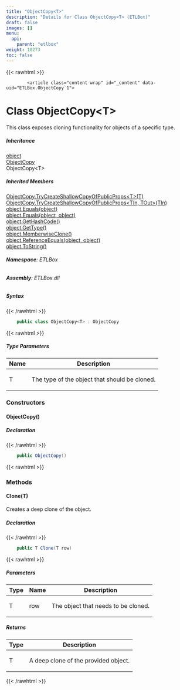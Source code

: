 ```yaml
---
title: "ObjectCopy<T>"
description: "Details for Class ObjectCopy<T> (ETLBox)"
draft: false
images: []
menu:
  api:
    parent: "etlbox"
weight: 10273
toc: false
---
```


{{< rawhtml >}}

            <article class="content wrap" id="_content" data-uid="ETLBox.ObjectCopy`1">
  <h1 id="ETLBox_ObjectCopy_1" data-uid="ETLBox.ObjectCopy`1" class="text-break">Class ObjectCopy&lt;T&gt;
</h1>
  <div class="markdown level0 summary"><p>This class exposes cloning functionality for objects of a specific type.</p>
</div>
  <div class="markdown level0 conceptual"></div>
  <div class="inheritance">
    <h5>Inheritance</h5>
    <div class="level0"><a class="xref" href="https://learn.microsoft.com/dotnet/api/system.object">object</a></div>
    <div class="level1"><a class="xref" href="/api/etlbox/objectcopy">ObjectCopy</a></div>
    <div class="level2"><span class="xref">ObjectCopy&lt;T&gt;</span></div>
  </div>
  <div class="inheritedMembers">
    <h5>Inherited Members</h5>
    <div>
      <a class="xref" href="/api/etlbox/objectcopy#ETLBox_ObjectCopy_TryCreateShallowCopyOfPublicProps__1___0_">ObjectCopy.TryCreateShallowCopyOfPublicProps&lt;T&gt;(T)</a>
    </div>
    <div>
      <a class="xref" href="/api/etlbox/objectcopy#ETLBox_ObjectCopy_TryCreateShallowCopyOfPublicProps__2___0_">ObjectCopy.TryCreateShallowCopyOfPublicProps&lt;TIn, TOut&gt;(TIn)</a>
    </div>
    <div>
      <a class="xref" href="https://learn.microsoft.com/dotnet/api/system.object.equals#system-object-equals(system-object)">object.Equals(object)</a>
    </div>
    <div>
      <a class="xref" href="https://learn.microsoft.com/dotnet/api/system.object.equals#system-object-equals(system-object-system-object)">object.Equals(object, object)</a>
    </div>
    <div>
      <a class="xref" href="https://learn.microsoft.com/dotnet/api/system.object.gethashcode">object.GetHashCode()</a>
    </div>
    <div>
      <a class="xref" href="https://learn.microsoft.com/dotnet/api/system.object.gettype">object.GetType()</a>
    </div>
    <div>
      <a class="xref" href="https://learn.microsoft.com/dotnet/api/system.object.memberwiseclone">object.MemberwiseClone()</a>
    </div>
    <div>
      <a class="xref" href="https://learn.microsoft.com/dotnet/api/system.object.referenceequals">object.ReferenceEquals(object, object)</a>
    </div>
    <div>
      <a class="xref" href="https://learn.microsoft.com/dotnet/api/system.object.tostring">object.ToString()</a>
    </div>
  </div>
<h6><strong>Namespace</strong>: ETLBox</h6>
  <h6><strong>Assembly</strong>: ETLBox.dll</h6>
  <h5 id="ETLBox_ObjectCopy_1_syntax">Syntax</h5>
{{< /rawhtml >}}

```C#
    public class ObjectCopy<T> : ObjectCopy
```

{{< rawhtml >}}
  <h5 class="typeParameters">Type Parameters</h5>
  <table class="table table-bordered table-condensed">
    <thead>
      <tr>
        <th>Name</th>
        <th>Description</th>
      </tr>
    </thead>
    <tbody>
      <tr>
        <td><span class="parametername">T</span></td>
        <td><p>The type of the object that should be cloned.</p>
</td>
      </tr>
    </tbody>
  </table>
  <h3 id="constructors">Constructors
</h3>
  <a id="ETLBox_ObjectCopy_1__ctor_" data-uid="ETLBox.ObjectCopy`1.#ctor*"></a>
  <h4 id="ETLBox_ObjectCopy_1__ctor" data-uid="ETLBox.ObjectCopy`1.#ctor">ObjectCopy()</h4>
  <div class="markdown level1 summary"></div>
  <div class="markdown level1 conceptual"></div>
  <h5 class="declaration">Declaration</h5>
{{< /rawhtml >}}

```C#
    public ObjectCopy()
```

{{< rawhtml >}}
  <h3 id="methods">Methods
</h3>
  <a id="ETLBox_ObjectCopy_1_Clone_" data-uid="ETLBox.ObjectCopy`1.Clone*"></a>
  <h4 id="ETLBox_ObjectCopy_1_Clone__0_" data-uid="ETLBox.ObjectCopy`1.Clone(`0)">Clone(T)</h4>
  <div class="markdown level1 summary"><p>Creates a deep clone of the object.</p>
</div>
  <div class="markdown level1 conceptual"></div>
  <h5 class="declaration">Declaration</h5>
{{< /rawhtml >}}

```C#
    public T Clone(T row)
```

{{< rawhtml >}}
  <h5 class="parameters">Parameters</h5>
  <table class="table table-bordered table-condensed">
    <thead>
      <tr>
        <th>Type</th>
        <th>Name</th>
        <th>Description</th>
      </tr>
    </thead>
    <tbody>
      <tr>
        <td><span class="xref">T</span></td>
        <td><span class="parametername">row</span></td>
        <td><p>The object that needs to be cloned.</p>
</td>
      </tr>
    </tbody>
  </table>
  <h5 class="returns">Returns</h5>
  <table class="table table-bordered table-condensed">
    <thead>
      <tr>
        <th>Type</th>
        <th>Description</th>
      </tr>
    </thead>
    <tbody>
      <tr>
        <td><span class="xref">T</span></td>
        <td><p>A deep clone of the provided object.</p>
</td>
      </tr>
    </tbody>
  </table>

{{< /rawhtml >}}

